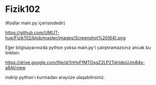 # Fizik102
(Kodlar main.py içerisindedir)

https://github.com/UMUT-hue/Fizik102/blob/master/images/Screenshot%20(64).png

Eğer bilgisayarınızda python yoksa main.py'i çalıştıramazsınız ancak bu linkten:

https://drive.google.com/file/d/1nHvFfMTOsgZ2LP2TdnIdoUJm84s-a8AI/view

indirip python'ı kurmadan arayüze ulaşabilirsiniz.

